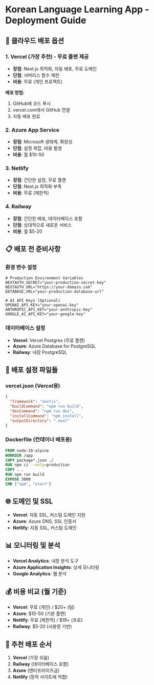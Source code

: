 # Korean Language Learning App - Deployment Guide

## 🚀 클라우드 배포 옵션

### 1. Vercel (가장 추천) - 무료 플랜 제공
- **장점**: Next.js 최적화, 자동 배포, 무료 도메인
- **단점**: 서버리스 함수 제한
- **비용**: 무료 (개인 프로젝트)

**배포 방법:**
1. GitHub에 코드 푸시
2. vercel.com에서 GitHub 연결
3. 자동 배포 완료

### 2. Azure App Service
- **장점**: Microsoft 생태계, 확장성
- **단점**: 설정 복잡, 비용 발생
- **비용**: 월 $10-50

### 3. Netlify
- **장점**: 간단한 설정, 무료 플랜
- **단점**: Next.js 최적화 부족
- **비용**: 무료 (제한적)

### 4. Railway
- **장점**: 간단한 배포, 데이터베이스 포함
- **단점**: 상대적으로 새로운 서비스
- **비용**: 월 $5-20

## 📋 배포 전 준비사항

### 환경 변수 설정
```env
# Production Environment Variables
NEXTAUTH_SECRET="your-production-secret-key"
NEXTAUTH_URL="https://your-domain.com"
DATABASE_URL="your-production-database-url"

# AI API Keys (Optional)
OPENAI_API_KEY="your-openai-key"
ANTHROPIC_API_KEY="your-anthropic-key"
GOOGLE_AI_API_KEY="your-google-key"
```

### 데이터베이스 설정
- **Vercel**: Vercel Postgres (무료 플랜)
- **Azure**: Azure Database for PostgreSQL
- **Railway**: 내장 PostgreSQL

## 🔧 배포 설정 파일들

### vercel.json (Vercel용)
```json
{
  "framework": "nextjs",
  "buildCommand": "npm run build",
  "devCommand": "npm run dev",
  "installCommand": "npm install",
  "outputDirectory": ".next"
}
```

### Dockerfile (컨테이너 배포용)
```dockerfile
FROM node:18-alpine
WORKDIR /app
COPY package*.json ./
RUN npm ci --only=production
COPY . .
RUN npm run build
EXPOSE 3000
CMD ["npm", "start"]
```

## 🌐 도메인 및 SSL
- **Vercel**: 자동 SSL, 커스텀 도메인 지원
- **Azure**: Azure DNS, SSL 인증서
- **Netlify**: 자동 SSL, 커스텀 도메인

## 📊 모니터링 및 분석
- **Vercel Analytics**: 내장 분석 도구
- **Azure Application Insights**: 상세 모니터링
- **Google Analytics**: 웹 분석

## 💰 비용 비교 (월 기준)
- **Vercel**: 무료 (개인) / $20+ (팀)
- **Azure**: $10-50 (기본 플랜)
- **Netlify**: 무료 (제한적) / $19+ (프로)
- **Railway**: $5-20 (사용량 기반)

## 🎯 추천 배포 순서
1. **Vercel** (가장 쉬움)
2. **Railway** (데이터베이스 포함)
3. **Azure** (엔터프라이즈급)
4. **Netlify** (정적 사이트에 적합)
